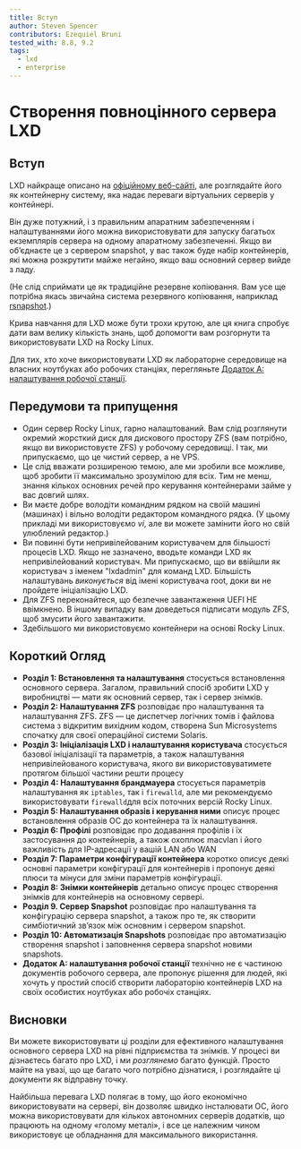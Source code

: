 ```yaml
---
title: Вступ
author: Steven Spencer
contributors: Ezequiel Bruni
tested_with: 8.8, 9.2
tags:
  - lxd
  - enterprise
---
```


# Створення повноцінного сервера LXD

## Вступ

LXD найкраще описано на [офіційному веб-сайті](https://linuxcontainers.org/lxd/introduction/), але розглядайте його як контейнерну систему, яка надає переваги віртуальних серверів у контейнері.

Він дуже потужний, і з правильним апаратним забезпеченням і налаштуваннями його можна використовувати для запуску багатьох екземплярів сервера на одному апаратному забезпеченні. Якщо ви об’єднаєте це з сервером snapshot, у вас також буде набір контейнерів, які можна розкрутити майже негайно, якщо ваш основний сервер вийде з ладу.

(Не слід сприймати це як традиційне резервне копіювання. Вам усе ще потрібна якась звичайна система резервного копіювання, наприклад [rsnapshot](../../guides/backup/rsnapshot_backup.md).)

Крива навчання для LXD може бути трохи крутою, але ця книга спробує дати вам велику кількість знань, щоб допомогти вам розгорнути та використовувати LXD на Rocky Linux.

Для тих, хто хоче використовувати LXD як лабораторне середовище на власних ноутбуках або робочих станціях, перегляньте [Додаток A: налаштування робочої станції](30-appendix_a.md).

## Передумови та припущення

* Один сервер Rocky Linux, гарно налаштований. Вам слід розглянути окремий жорсткий диск для дискового простору ZFS (вам потрібно, якщо ви використовуєте ZFS) у робочому середовищі. І так, ми припускаємо, що це чистий сервер, а не VPS.
* Це слід вважати розширеною темою, але ми зробили все можливе, щоб зробити її максимально зрозумілою для всіх. Тим не менш, знання кількох основних речей про керування контейнерами займе у вас довгий шлях.
* Ви маєте добре володіти командним рядком на своїй машині (машинах) і вільно володіти редактором командного рядка. (У цьому прикладі ми використовуємо _vi_, але ви можете замінити його но свій улюблений редактор.)
* Ви повинні бути непривілейованим користувачем для більшості процесів LXD. Якщо не зазначено, вводьте команди LXD як непривілейований користувач. Ми припускаємо, що ви ввійшли як користувач з іменем "lxdadmin" для команд LXD. Більшість налаштувань _виконується_ від імені користувача root, доки ви не пройдете ініціалізацію LXD.
* Для ZFS переконайтеся, що безпечне завантаження UEFI НЕ ввімкнено. В іншому випадку вам доведеться підписати модуль ZFS, щоб змусити його завантажити.
* Здебільшого ми використовуємо контейнери на основі Rocky Linux.

## Короткий Огляд

* **Розділ 1: Встановлення та налаштування** стосується встановлення основного сервера. Загалом, правильний спосіб зробити LXD у виробництві — мати як основний сервер, так і сервер знімків.
* **Розділ 2: Налаштування ZFS** розповідає про налаштування та налаштування ZFS. ZFS — це диспетчер логічних томів і файлова система з відкритим вихідним кодом, створена Sun Microsystems спочатку для своєї операційної системи Solaris.
* **Розділ 3: Ініціалізація LXD і налаштування користувача** стосується базової ініціалізації та параметрів, а також налаштування непривілейованого користувача, якого ви використовуватимете протягом більшої частини решти процесу
* **Розділ 4: Налаштування брандмауера** стосується параметрів налаштування як `iptables`, так і `firewalld`, але ми рекомендуємо використовувати `firewalld`для всіх поточних версій Rocky Linux.
* **Розділ 5: Налаштування образів і керування ними** описує процес встановлення образів ОС до контейнера та їх налаштування.
* **Розділ 6: Профілі** розповідає про додавання профілів і їх застосування до контейнерів, а також охоплює macvlan і його важливість для IP-адресації у вашій LAN або WAN
* **Розділ 7: Параметри конфігурації контейнера** коротко описує деякі основні параметри конфігурації для контейнерів і пропонує деякі плюси та мінуси для зміни параметрів конфігурації.
* **Розділ 8: Знімки контейнерів** детально описує процес створення знімків для контейнерів на основному сервері.
* **Розділ 9. Сервер Snapshot** розповідає про налаштування та конфігурацію сервера snapshot, а також про те, як створити симбіотичний зв’язок між основним і сервером snapshot.
* **Розділ 10: Автоматизація Snapshots** розповідає про автоматизацію створення snapshot і заповнення сервера snapshot новими snapshots.
* **Додаток A: налаштування робочої станції** технічно не є частиною документів робочого сервера, але пропонує рішення для людей, які хочуть у простий спосіб створити лабораторію контейнерів LXD на своїх особистих ноутбуках або робочіх станціях.

## Висновки

Ви можете використовувати ці розділи для ефективного налаштування основного сервера LXD на рівні підприємства та знімків. У процесі ви дізнаєтесь багато про LXD, і ми *розглянемо* багато функцій. Просто майте на увазі, що ще багато чого потрібно дізнатися, і розглядайте ці документи як відправну точку.

Найбільша перевага LXD полягає в тому, що його економічно використовувати на сервері, він дозволяє швидко інсталювати ОС, його можна використовувати для кількох автономних серверів додатків, що працюють на одному «голому металі», і все це належним чином використовує це обладнання для максимального використання.
